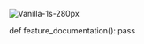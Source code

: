 ![Vanilla-1s-280px](https://github.com/AgudaruStefan/K8s_Cluster/assets/97911661/61c41b09-df23-4320-92b8-3939109b0d2b)
                                                                                                    
                                                                                                    

def feature_documentation():
    pass

